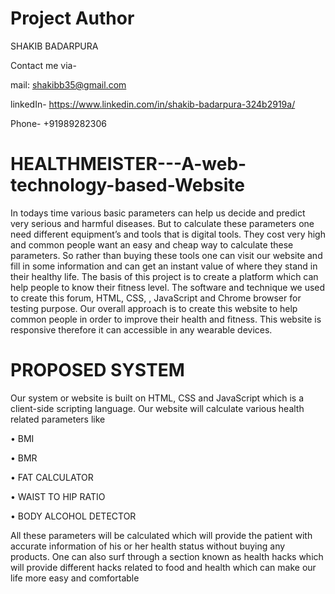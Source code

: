 # Project Author

SHAKIB BADARPURA

Contact me via-

mail: shakibb35@gmail.com

linkedIn- https://www.linkedin.com/in/shakib-badarpura-324b2919a/

Phone- +91989282306


# HEALTHMEISTER---A-web-technology-based-Website
In todays time various basic parameters can help us decide and predict very serious and harmful diseases. But to calculate these parameters one need different equipment’s and tools that is digital tools. They cost very high and common people want an easy and cheap way to calculate these parameters. So rather than buying these tools one can visit our website and fill in some information and can get an instant value of where they stand in their healthy life.
The basis of this project is to create a platform which can help people to know their fitness level. The software and technique we used to create this forum, HTML, CSS, , JavaScript and Chrome browser for testing purpose. Our overall approach is to create this website to help common people in order to improve their health and fitness. This website  is responsive therefore it can accessible in any wearable devices. 

# PROPOSED SYSTEM
Our system or website is built on HTML, CSS and JavaScript which is a client-side scripting language.  Our website will calculate various health related parameters like 
 
•	BMI

•	BMR

•	FAT CALCULATOR

•	WAIST TO HIP RATIO

•	BODY ALCOHOL DETECTOR

All these parameters will be calculated which will provide the patient with accurate information of his or her health status without buying any products.
	One can also surf through a section known as health hacks which will provide different hacks related to food and health which can make our life more easy and comfortable

